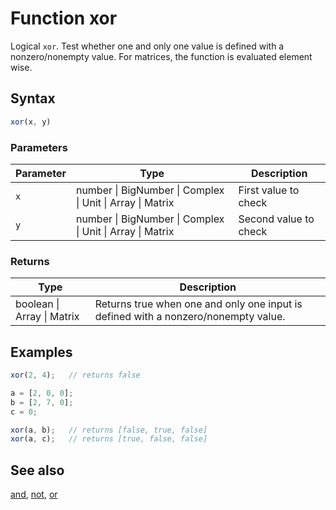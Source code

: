 <!-- Note: This file is automatically generated from source code comments. Changes made in this file will be overridden. -->

# Function xor

Logical `xor`. Test whether one and only one value is defined with a nonzero/nonempty value.
For matrices, the function is evaluated element wise.


## Syntax

```js
xor(x, y)
```

### Parameters

Parameter | Type | Description
--------- | ---- | -----------
`x` | number &#124; BigNumber &#124; Complex &#124; Unit &#124; Array &#124; Matrix | First value to check
`y` | number &#124; BigNumber &#124; Complex &#124; Unit &#124; Array &#124; Matrix | Second value to check

### Returns

Type | Description
---- | -----------
boolean &#124; Array &#124; Matrix |  Returns true when one and only one input is defined with a nonzero/nonempty value.


## Examples

```js
xor(2, 4);   // returns false

a = [2, 0, 0];
b = [2, 7, 0];
c = 0;

xor(a, b);   // returns [false, true, false]
xor(a, c);   // returns [true, false, false]
```


## See also

[and](and.md),
[not](not.md),
[or](or.md)
